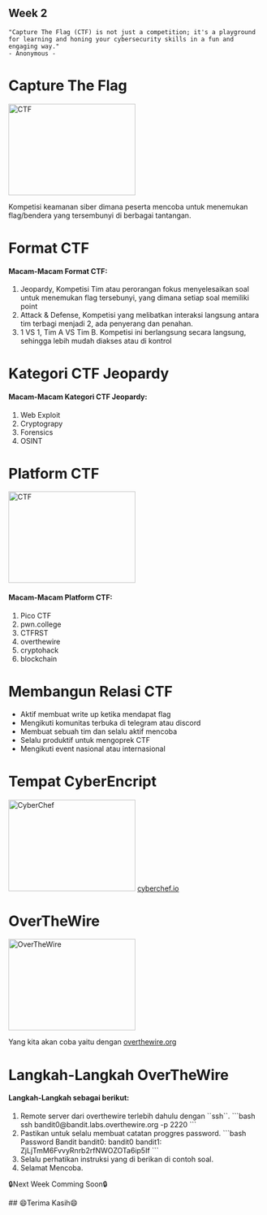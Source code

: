 ## Week 2

```quote
"Capture The Flag (CTF) is not just a competition; it's a playground for learning and honing your cybersecurity skills in a fun and engaging way."
- Anonymous -
```

# Capture The Flag
<img src="https://fieldeffect.com/hubfs/Website-Blog/Blog-Thumb-Capture-the-flag-What-you-should-know-about-cybersecurity-CTFs.jpg" height="180" width="250" alt="CTF"></img>
<p>
    Kompetisi keamanan siber dimana peserta mencoba untuk menemukan flag/bendera yang tersembunyi di berbagai tantangan.
</p>

# Format CTF
<h4>Macam-Macam Format CTF: </h4>
<ol>
    <li>Jeopardy, Kompetisi Tim atau perorangan fokus menyelesaikan soal untuk menemukan flag 	tersebunyi, yang dimana setiap soal memiliki point</li>
    <li>Attack & Defense, Kompetisi yang melibatkan interaksi langsung antara tim terbagi menjadi 2, ada penyerang dan penahan.</li>
    <li>1 VS 1, Tim A VS Tim B. Kompetisi ini berlangsung secara langsung, sehingga lebih mudah diakses atau di kontrol</li>
</ol>

# Kategori CTF Jeopardy
<h4>Macam-Macam Kategori CTF Jeopardy: </h4>
<ol>
    <li>Web Exploit</li>
    <li>Cryptograpy</li>
    <li>Forensics</li>
    <li>OSINT</li>
</ol>

# Platform CTF
<img src="https://miro.medium.com/v2/resize:fit:720/format:webp/0*x0x3mov8aZCl7X3s" height="180" width="250" alt="CTF"></img>
<h4>Macam-Macam Platform CTF: </h4>
<ol>
    <li>Pico CTF</li>
    <li>pwn.college</li>
    <li>CTFRST</li>
    <li>overthewire</li>
    <li>cryptohack</li>
    <li>blockchain</li>
</ol>

# Membangun Relasi CTF
<ul>
    <li>Aktif membuat write up ketika mendapat flag</li>
    <li>Mengikuti komunitas terbuka di telegram atau discord</li>
    <li>Membuat sebuah tim dan selalu aktif mencoba</li>
    <li>Selalu produktif untuk mengoprek CTF</li>
    <li>Mengikuti event nasional atau internasional</li>
</ul>

# Tempat CyberEncript
<img src="https://www.gchq.gov.uk/images/CyberChef768x512.jpg" height="180" width="250" alt="CyberChef"></img>
<a href="cyberchef.io" target="_blank">cyberchef.io</a>

# OverTheWire 
<img src="https://miro.medium.com/v2/1*VLXFzVtGx16B1iH81bcTPw.png" height="180" width="250" alt="OverTheWire"></img>
<p>Yang kita akan coba yaitu dengan <a href="overthewire.org" target="_blank">overthewire.org</p></a>

# Langkah-Langkah OverTheWire

<h4>Langkah-Langkah sebagai berikut: </h4>
<ol>
    <li>Remote server dari overthewire terlebih dahulu dengan ``ssh``.
    ```bash
    ssh bandit0@bandit.labs.overthewire.org -p 2220
    ```</li>
    <li>Pastikan untuk selalu membuat catatan proggres password.
    ```bash
    Password Bandit
    bandit0: bandit0
    bandit1: ZjLjTmM6FvvyRnrb2rfNWOZOTa6ip5If
    ```</li>
    <li>Selalu perhatikan instruksi yang di berikan di contoh soal.</li>
    <li>Selamat Mencoba.</li>
</ol>

<p>🔒Next Week Comming Soon🔒</p>
## 😄Terima Kasih😄